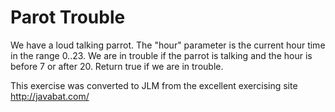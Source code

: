 
# Parot Trouble #
We have a loud talking parrot. The "hour" parameter is the current
hour time in the range 0..23. We are in trouble if the parrot is
talking and the hour is before 7 or after 20. Return true if we are in
trouble.

This exercise was converted to JLM from the excellent exercising site http://javabat.com/

